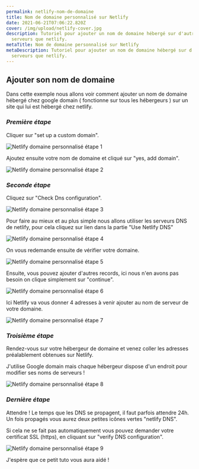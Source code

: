 ```yaml
---
permalink: netlify-nom-de-domaine
title: Nom de domaine personnalisé sur Netlify
date: 2021-06-21T07:06:22.820Z
cover: /img/upload/netlify-cover.jpg
description: Tutoriel pour ajouter un nom de domaine hébergé sur d'autres
  serveurs que netlify.
metaTitle: Nom de domaine personnalisé sur Netlify
metaDescription: Tutoriel pour ajouter un nom de domaine hébergé sur d'autres
  serveurs que netlify.
---
```

## Ajouter son nom de domaine

Dans cette exemple nous allons voir comment ajouter un nom de domaine hébergé chez google domain ( fonctionne sur tous les hébergeurs ) sur un site qui lui est hébergé chez netlify.

### *Première étape*

Cliquer sur "set up a custom domain".

![Netlify domaine personnalisé étape 1](/img/upload/netlify-screen-1.jpg)

Ajoutez ensuite votre nom de domaine et cliqué sur "yes, add domain".

![Netlify domaine personnalisé étape 2](/img/upload/netlify-screen-2.jpg)

### *Seconde étape*

Cliquez sur "Check Dns configuration".

![Netlify domaine personnalisé étape 3](/img/upload/netlify-screen-3.jpg)

Pour faire au mieux et au plus simple nous allons utiliser les serveurs DNS de netlify, pour cela cliquez sur lien dans la partie "Use Netlify DNS"

![Netlify domaine personnalisé étape 4](/img/upload/netlify-screen-4.jpg)

On vous redemande ensuite de vérifier votre domaine.

![Netlify domaine personnalisé étape 5](/img/upload/netlify-screen-5.jpg)

Ensuite, vous pouvez ajouter d'autres records, ici nous n'en avons pas besoin on clique simplement sur "continue".

![Netlify domaine personnalisé étape 6](/img/upload/netlify-screen-6.jpg)

Ici Netlify va vous donner 4 adresses à venir ajouter au nom de serveur de votre domaine.

![Netlify domaine personnalisé étape 7](/img/upload/netlify-screen-7.jpg)

### *Troisième étape*

Rendez-vous sur votre hébergeur de domaine et venez coller les adresses préalablement obtenues sur Netlify.

<p class="note">J'utilise Google domain mais chaque hébergeur dispose d'un endroit pour modifier ses noms de serveurs !</p>

![Netlify domaine personnalisé étape 8](/img/upload/netlify-screen-8.jpg)

### *Dernière étape*

Attendre ! Le temps que les DNS se propagent, il faut parfois attendre 24h. Un fois propagés vous aurez deux petites icônes vertes "netlify DNS".

<p class="note">Si cela ne se fait pas automatiquement vous pouvez demander votre certificat SSL (https), en cliquant sur "verify DNS configuration".</p>

![Netlify domaine personnalisé étape 9](/img/upload/netlify-screen-9.jpg)

J'espère que ce petit tuto vous aura aidé !